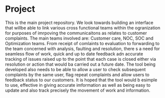 # Project
This is the main project repository. We look towards building an interface that willbe able to link various cross functional teams within the ogranization for purposes of imrpoving the communicaitons as relates to customer complaints. The main teams involved are: Customer care, NOC, SOC and Optimization teams. From receipt of comlaints to evaluation to forwarding to the team concerned with analysis, faulting and resolution, there s a need for seamless flow of work, quick and up to date feedback adn accurate tracking of issues raised up to the point that each case is closed either via resolution or action that would ba carried out a future date. The tool being developed also needs to be able to allow a user to check subsequent complaints by the same user, flag repeat complaints and allow users to feedback status to our customers.
It is hoped that the tool would b esimple to use, effective in giving accurate imformation as well as being easy to update and also track precisely the movement of work and information.

